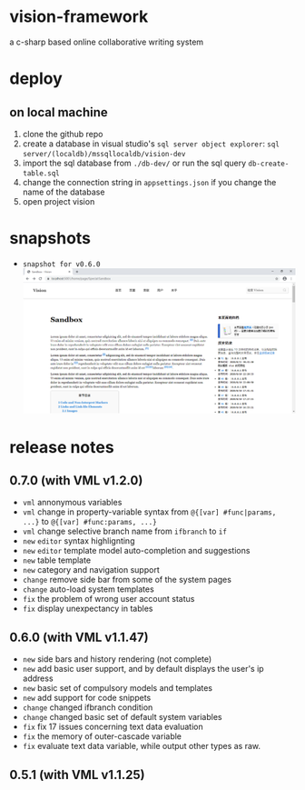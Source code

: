 # vision-framework
a c-sharp based online collaborative writing system

# deploy
## on local machine

1. clone the github repo
2. create a database in visual studio's `sql server object explorer`: `sql server/(localdb)/mssqllocaldb/vision-dev`
3. import the sql database from `./db-dev/` or run the sql query `db-create-table.sql`
4. change the connection string in `appsettings.json` if you change the name of the database
5. open project vision

# snapshots

* `snapshot for v0.6.0`
  ![v0.6.0](/github/images/vision-0.6.0-1.png)

# release notes

## 0.7.0 (with VML v1.2.0)

* `vml` annonymous variables
* `vml` change in property-variable syntax from `@{[var] #func|params, ...}` to `@{[var] #func:params, ...}`
* `vml` change selective branch name from `ifbranch` to `if`
* `new` `editor` syntax highlignting
* `new` `editor` template model auto-completion and suggestions
* `new` table template
* `new` category and navigation support
* `change` remove side bar from some of the system pages
* `change` auto-load system templates
* `fix` the problem of wrong user account status
* `fix` display unexpectancy in tables

## 0.6.0 (with VML v1.1.47)

* `new` side bars and history rendering (not complete)
* `new` add basic user support, and by default displays the user's ip address
* `new` basic set of compulsory models and templates
* `new` add support for code snippets
* `change` changed ifbranch condition
* `change` changed basic set of default system variables
* `fix` fix 17 issues concerning text data evaluation
* `fix` the memory of outer-cascade variable
* `fix` evaluate text data variable, while output other types as raw.

## 0.5.1 (with VML v1.1.25)
